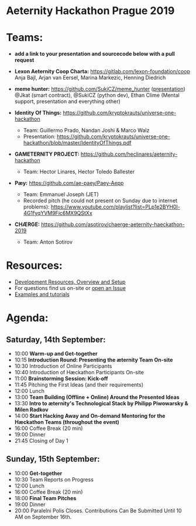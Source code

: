 # Aeternity Hackathon Prague 2019

# Teams:
- **add a link to your presentation and sourcecode below with a pull request**

- **Lexon Aeternity Coop Charta:** https://gitlab.com/lexon-foundation/coop   
  Anja Bajl, Arjan van Eersel, Marina Markezic, Henning Diedrich
- **meme hunter:** https://github.com/SukiCZ/meme_hunter ([presentation](https://docs.google.com/presentation/d/1fOHKyA2l9Tpnxhp8Uas2xItZaPRIWQz4AeJIX5dhZ80/edit?usp=sharing))  
  @Jkat (smart contract), @SukiCZ (python dev), Ethan Clime (Mental support, presentation and everything other)
- **Identity Of Things:** https://github.com/kryptokrauts/universe-one-hackathon
   - Team: Guillermo Prado, Nandan Joshi & Marco Walz
   - Presentation: https://github.com/kryptokrauts/universe-one-hackathon/blob/master/IdentityOfThings.pdf
- **GAMETERNITY PROJECT:** https://github.com/heclinares/aeternity-hackathon
   - Team: Hector Linares, Hector Toledo Ballester
- **Pæy:** https://github.com/ae-paey/Paey-Aepp
   - Team: Emmanuel Joseph (JET)
   - Recorded pitch (he could not present on Sunday due to internet problems): https://www.youtube.com/playlist?list=PLp1e2BYH0l-4G1fyqYVM9Fic6MX9QStXx
-  **CHÆRGE:** https://github.com/asotirov/chaerge-aeternity-haeckathon-2019
   - Team: Anton Sotirov
   
# Resources:
- [Development Resources, Overview and Setup](./dev-setup.md)
- For questions find us on-site or [open an Issue](https://github.com/aeternity/hackathon-prague/issues/new/choose)
- [Examples and tutorials](./examples-tutorials.md)

# Agenda: 

## Saturday, 14th September:
- 10:00 **Warm-up and Get-together**
- 10:15 **Introduction Round: Presenting the æternity Team On-site**
- 10:30 Introduction of Online Participants
- 10:40 Introduction of Hæckathon Participants On-site
- 11:00 **Brainstorming Session: Kick-off**
- 11:45 Pitching the First Ideas (and their requirements)
- 12:00 Lunch
- 13:00 **Team Building (Offline + Online) Around the Presented Ideas**
- 13:30 **Intro to æternity's Technological Stack by Philipp Piwowarsky & Milen Radkov**
- 14:00 **Start Hacking Away and On-demand Mentoring for the Hæckathon Teams (throughout the event)**
- 16:00 Coffee Break (20 min)
- 19:00 Dinner
- 21:45 Closing of Day 1

## Sunday, 15th September:
- 10:00 **Get-together**
- 10:30 Team Reports on Progress
- 12:00 Lunch
- 16:00 Coffee Break (20 min)
- 18:00 **Final Team Pitches**
- 19:00 Dinner
- 20:00 Paralelni Polis Closes. Contributions Can Be Submitted Until 10 AM on September 16th.
